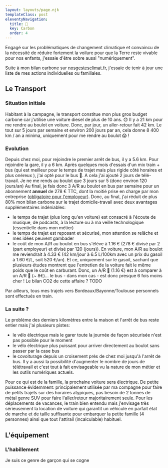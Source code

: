 ```yaml
---
layout: layouts/page.njk
templateClass: post
eleventyNavigation:
  title: 🌱
  key: Carbon
  order: 4
---
```


Engagé sur les problématiques de changement climatique et convaincu de la nécessité de réduire fortement la voilure pour que la Terre reste vivable pour nos enfants, j'essaie d'être sobre aussi "numériquement".

<div class="mt-4">
  <div id="wcb" class="carbonbadge wcb-d" />
  <script src="https://unpkg.com/website-carbon-badges@1.1.3/b.min.js" defer></script>
</div>

Suite à mon bilan carbone sur [nosgestesclimat.fr](https://nosgestesclimat.fr/), j'essaie de tenir à jour une liste de mes actions individuelles ou familiales.

## Le Transport

### Situation initiale

Habitant à la campagne, le transport constitue mon plus gros budget carbone car j'utilise une voiture diesel de plus de 10 ans. 😞
Il y a 21 km pour me rendre au boulot en voiture. Donc, par jour, un aller-retour fait 42 km.
Le tout sur 5 jours par semaine et environ 200 jours par an, cela donne 8 400 km / an a minima, uniquement pour me rendre au boulot 😱 !

### Evolution

Depuis chez moi, pour rejoindre le premier arrêt de bus, il y a 5.6 km. Pour rejoindre la gare, il y a 6 km. Après quelques mois d'essais d'un mix train + bus (qui est meilleur pour le temps de trajet mais plus rigide côté horaires et plus onéreux ), j'ai opté pour le bus 🚌. 
A cela j'ai ajouté 2 jours de télé-travail. Je ne me rends au boulot que 3 jours sur 5 (donc environ 120 jours/an)
Au final, je fais donc 3 A/R au boulot en bus par semaine pour un abonnement **annuel** de 278 € TTC, dont la moitié prise en charge par mon entreprise ([obligatoire pour l'employeur](https://www.service-public.fr/particuliers/vosdroits/F19846)).
Donc, au final, j'ai réduit de plus 80% mon bilan carbone sur le trajet domicile-travail avec deux avantages supplémentaires indéniables:
- le temps de trajet (plus long qu'en voiture) est consacré à l'écoute de musique, de podcasts, à la lecture ou à ma veille technologique (essentielle dans mon métier)
- le temps de trajet est reposant et sécurisé, mon attention se relâche et mes idées peuvent gambader
- le coût de mon A/R au boulot en bus s'élève à 1.16 € (278 € divisé par 2 (part employeur) et divisé par 120 (jours)). En voiture, mon A/R au boulot me reviendrait à 4.33 € (42 km/jour à 6.5 L/100km avec un prix du gasoil à 1.60 €/L, soit 520 €/an). Et ce, uniquement sur le gasoil, sachant que plusieurs études montrent que l'entretien de la voiture fait le même poids que le coût en carburant. Donc, un A/R 🚌 (1.16 €) est à comparer à un A/R 🚗 (~ 8€)... le bus - dans mon cas - est donc presque 6 fois moins cher ! Le bilan CO2 de cette affaire ? TODO

Par ailleurs, tous mes trajets vers Bordeaux/Bayonne/Toulouse personnels sont effectués en train.

### La suite ?

Le problème des derniers kilomètres entre la maison et l'arrêt de bus reste entier mais j'ai plusieurs pistes:
 - le vélo électrique mais le garer toute la journée de façon sécurisée n'est pas possible pour le moment
 - le vélo électrique plus puissant pour arriver directement au boulot sans passer par la case bus
 - le covoiturage depuis un croisement près de chez moi jusqu'à l'arrêt de bus.
Il y a aussi la possibilité d'augmenter le nombre de jours de télétravail et c'est tout à fait envisageable vu la nature de mon métier et les outils numériques actuels.

Pour ce qui est de la famille, la prochaine voiture sera électrique. De petite puissance évidemment: principalement utilisée par ma compagne pour faire de petits trajets sur des horaires atypiques, pas besoin de 2 tonnes de métal genre SUV pour faire l'aller/retour majoritairement seule. Pour les déplacements de vacances, le train bien entendu mais j'envisage très sérieusement la location de voiture qui garantit un véhicule en parfait état de marche et de taille suffisante pour embarquer la petite famille (4 personnes) ainsi que tout l'attirail (incalculable) habituel.

## L'équipement

### L'habillement

Je suis ce genre de garçon qui se cogne



